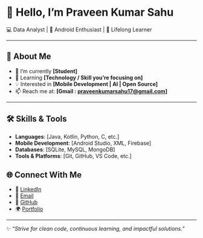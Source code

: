 
# 👋 Hello, I’m Praveen Kumar Sahu

💻 Data Analyst | 📱 Android Enthusiast | 🌱 Lifelong Learner

---

## 🧑 About Me

* 🔭 I’m currently  **\[Student]**
* 🌱 Learning **\[Technology / Skill you’re focusing on]**
* 💡 Interested in **\[Mobile Development | AI | Open Source]**
* 📫 Reach me at: **\[Gmail : praveenkumarsahu17@gmail.com]**

---

## 🛠️ Skills & Tools

* **Languages**: \[Java, Kotlin, Python, C, etc.]
* **Mobile Development**: \[Android Studio, XML, Firebase]
* **Databases**: \[SQLite, MySQL, MongoDB]
* **Tools & Platforms**: \[Git, GitHub, VS Code, etc.]


## 🌐 Connect With Me

* 🔗 [LinkedIn](www.linkedin.com/in/praveen-kumar-sahu-9090472b8/)
* 📧 [Email](praveenkumarsahu17@gmail.com)
* 🐙 [GitHub](github.com/praveenkumarsahu1)
* 🌍 [Portfolio]()

---

✨ *“Strive for clean code, continuous learning, and impactful solutions.”*
